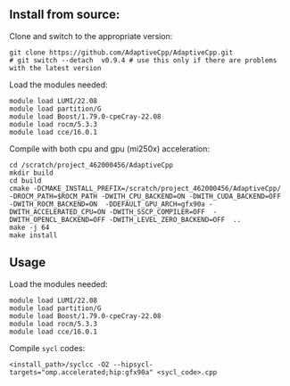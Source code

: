 ## Install from source:

Clone and switch to the appropriate version:
```
git clone https://github.com/AdaptiveCpp/AdaptiveCpp.git
# git switch --detach  v0.9.4 # use this only if there are problems with the latest version
```
Load the modules needed:
```
module load LUMI/22.08
module load partition/G
module load Boost/1.79.0-cpeCray-22.08
module load rocm/5.3.3
module load cce/16.0.1
```
Compile with both cpu and gpu (mi250x) acceleration:
```
cd /scratch/project_462000456/AdaptiveCpp
mkdir build
cd build
cmake -DCMAKE_INSTALL_PREFIX=/scratch/project_462000456/AdaptiveCpp/  -DROCM_PATH=$ROCM_PATH -DWITH_CPU_BACKEND=ON -DWITH_CUDA_BACKEND=OFF  -DWITH_ROCM_BACKEND=ON  -DDEFAULT_GPU_ARCH=gfx90a -DWITH_ACCELERATED_CPU=ON -DWITH_SSCP_COMPILER=OFF  -DWITH_OPENCL_BACKEND=OFF -DWITH_LEVEL_ZERO_BACKEND=OFF  ..
make -j 64
make install 
```

## Usage

Load the modules needed:
```
module load LUMI/22.08
module load partition/G
module load Boost/1.79.0-cpeCray-22.08
module load rocm/5.3.3
module load cce/16.0.1
```
Compile `sycl` codes:
```
<install_path>/syclcc -O2 --hipsycl-targets="omp.accelerated;hip:gfx90a" <sycl_code>.cpp
```
